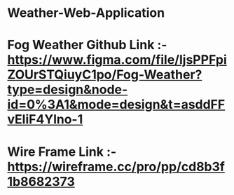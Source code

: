 # Weather-Web-Application
Fog Weather
Github Link :- https://www.figma.com/file/ljsPPFpiZOUrSTQiuyC1po/Fog-Weather?type=design&node-id=0%3A1&mode=design&t=asddFFvEliF4Ylno-1
========
Wire Frame Link :- https://wireframe.cc/pro/pp/cd8b3f1b8682373
======
